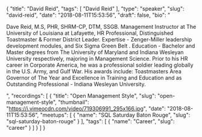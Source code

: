 {
  "title": "David Reid",
  "tags": [
    "David Reid"
  ],
  "type": "speaker",
  "slug": "david-reid",
  "date": "2018-08-11T15:53:56",
  "draft": false,
  "bio": "<p>Dave Reid, M.S, PHR, SHRM-CP, DTM, SSGB. Management Instructor at The University of Louisiana at Lafayette, HR Professional, Distinguished Toastmaster & Former District Leader. Expertise - Zenger-Miller leadership development modules, and Six Sigma Green Belt . Education - Bachelor and Master degrees from The University of Maryland and Indiana Wesleyan University respectively, majoring in Management Science. Prior to his HR career in Corporate America, he was a professional soldier leading globally in the U.S. Army, and Gulf War.  His awards include: Toastmasters Area Governor of The Year and Excellence in Training and Education and as Outstanding Professional - Indiana Wesleyan University.</p>",
  "recordings": [
    {
      "title": "Open Management Style",
      "slug": "open-management-style",
      "thumbnail": "https://i.vimeocdn.com/video/719306991_295x166.jpg",
      "date": "2018-08-11T15:53:56",
      "meetups": [
        {
          "name": "SQL Saturday Baton Rouge",
          "slug": "sql-saturday-baton-rouge"
        }
      ],
      "tags": [
        {
          "name": "Career",
          "slug": "career"
        }
      ]
    }
  ]
}